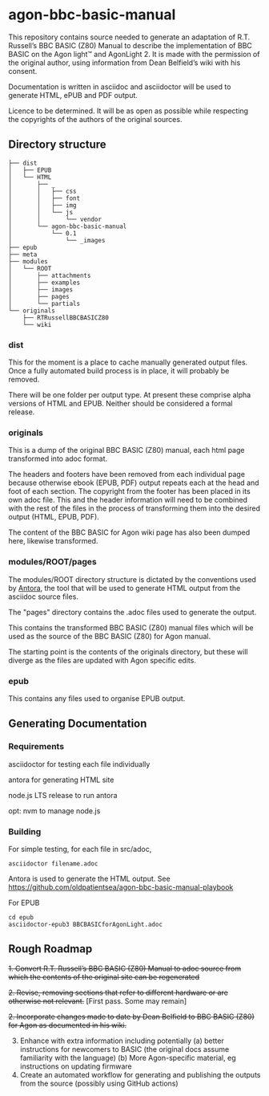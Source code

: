 # agon-bbc-basic-manual

This repository contains source needed to generate an adaptation of R.T. Russell’s BBC BASIC (Z80) Manual to describe the implementation of BBC BASIC on the Agon light™ and AgonLight 2. It is made with the permission of the original author, using information from Dean Belfield’s wiki with his consent.

Documentation is written in asciidoc and asciidoctor will be used to generate HTML, ePUB and PDF output.

Licence to be determined. It will be as open as possible while respecting the copyrights of the authors of the original sources.

## Directory structure

```
├── dist
│   ├── EPUB
│   └── HTML
│       ├── _
│       │   ├── css
│       │   ├── font
│       │   ├── img
│       │   └── js
│       │       └── vendor
│       └── agon-bbc-basic-manual
│           └── 0.1
│               └── _images
├── epub
├── meta
├── modules
│   └── ROOT
│       ├── attachments
│       ├── examples
│       ├── images
│       ├── pages
│       └── partials
└── originals
    ├── RTRussellBBCBASICZ80
    └── wiki
```

### dist

This for the moment is a place to cache manually generated output files. Once a fully automated build process is in place, it will probably be removed.

There will be one folder per output type. At present these comprise alpha versions of HTML and EPUB. Neither should be considered a formal release.

### originals

This is a dump of the original BBC BASIC (Z80) manual, each html page transformed into adoc format. 

The headers and footers have been removed from each individual page because otherwise ebook (EPUB, PDF) output repeats each at the head and foot of each section. The copyright from the footer has been placed in its own adoc file. This and the header information will need to be combined with the rest of the files in the process of transforming them into the desired output (HTML, EPUB, PDF). 

The content of the BBC BASIC for Agon wiki page has also been dumped here, likewise transformed. 

### modules/ROOT/pages

The modules/ROOT directory structure is dictated by the conventions used by [Antora](https://antora.org/), the tool that will be used to generate HTML output from the asciidoc source files.

The "pages" directory contains the .adoc files used to generate the output.

This contains the transformed BBC BASIC (Z80) manual files which will be used as the source of the BBC BASIC (Z80) for Agon manual.

The starting point is the contents of the originals directory, but these will diverge as the files are updated with Agon specific edits. 

### epub

This contains any files used to organise EPUB output. 

## Generating Documentation

### Requirements

asciidoctor for testing each file individually

antora for generating HTML site

node.js LTS release to run antora

opt: nvm to manage node.js

### Building

For simple testing, for each file in src/adoc,

```
asciidoctor filename.adoc
```

Antora is used to generate the HTML output. See https://github.com/oldpatientsea/agon-bbc-basic-manual-playbook 

For EPUB

```
cd epub
asciidoctor-epub3 BBCBASICforAgonLight.adoc
```

## Rough Roadmap

~~1. Convert R.T. Russell’s BBC BASIC (Z80) Manual to adoc source from which the contents of the original site can be regenerated~~

~~2. Revise, removing sections that refer to different hardware or are otherwise not relevant.~~ [First pass. Some may remain]

~~2. Incorporate changes made to date by Dean Belfield to BBC BASIC (Z80) for Agon as documented in his wiki.~~

3. Enhance with extra information including potentially 
(a) better instructions for newcomers to BASIC (the original docs assume familiarity with the language)
(b) More Agon-specific material, eg instructions on updating firmware
4. Create an automated workflow for generating and publishing the outputs from the source (possibly using GitHub actions) 

